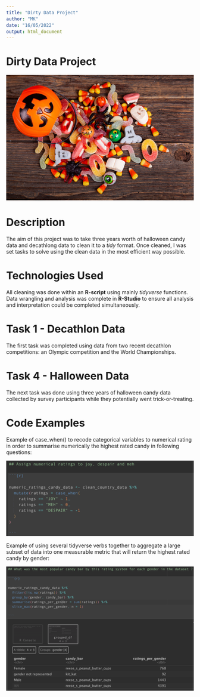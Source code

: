 ```yaml
---
title: "Dirty Data Project"
author: "MK"
date: "16/05/2022"
output: html_document
---
```

# Dirty Data Project

![](images/candy.png)

# Description

The aim of this project was to take three years worth of halloween candy data and decathlong data to clean it to a _tidy_ format. Once cleaned, I was set tasks to solve using the clean data in the most efficient way possible.

# Technologies Used

All cleaning was done within an __R-script__ using mainly _tidyverse_ functions. Data wrangling and analysis was complete in __R-Studio__ to ensure all analysis and interpretation could be completed simultaneously.

# Task 1 - Decathlon Data

The first task was completed using data from two recent decathlon competitions: an Olympic competition and the World Championships.

# Task 4 - Halloween Data

The next task was done using three years of halloween candy data collected by survey participants while they potentially went trick-or-treating. 

# Code Examples

Example of case_when() to recode categorical variables to numerical rating in order to summarise numerically the highest rated candy in following questions:

![](images/case_when.png)

Example of using several tidyverse verbs together to aggregate a large subset of data into one measurable metric that will return the highest rated candy by gender:

![](images/summarise.png)
